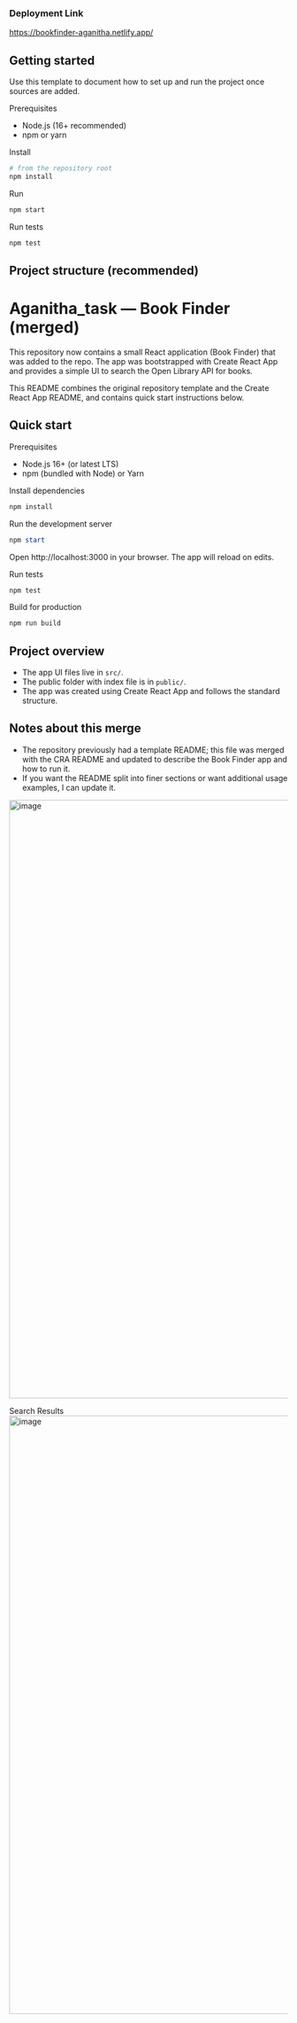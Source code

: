 ### Deployment Link
https://bookfinder-aganitha.netlify.app/
## Getting started

Use this template to document how to set up and run the project once sources are added.

Prerequisites

- Node.js (16+ recommended)
- npm or yarn

Install

```bash
# from the repository root
npm install
```

Run

```bash
npm start
```

Run tests

```bash
npm test
```

## Project structure (recommended)
# Aganitha_task — Book Finder (merged)

This repository now contains a small React application (Book Finder) that was added to the repo. The app was bootstrapped with Create React App and provides a simple UI to search the Open Library API for books.

This README combines the original repository template and the Create React App README, and contains quick start instructions below.

## Quick start

Prerequisites

- Node.js 16+ (or latest LTS)
- npm (bundled with Node) or Yarn

Install dependencies

```powershell
npm install
```

Run the development server

```powershell
npm start
```

Open http://localhost:3000 in your browser. The app will reload on edits.

Run tests

```powershell
npm test
```

Build for production

```powershell
npm run build
```

## Project overview

- The app UI files live in `src/`.
- The public folder with index file is in `public/`.
- The app was created using Create React App and follows the standard structure.

## Notes about this merge

- The repository previously had a template README; this file was merged with the CRA README and updated to describe the Book Finder app and how to run it.
- If you want the README split into finer sections or want additional usage examples, I can update it.
<img width="1920" height="1080" alt="image" src="https://github.com/user-attachments/assets/557999cb-fb99-4b9e-9f39-d917d91ab946" />


Search Results 
<img width="1920" height="1080" alt="image" src="https://github.com/user-attachments/assets/fe688f4f-14f4-4636-a88c-315d4231fc7a" />


